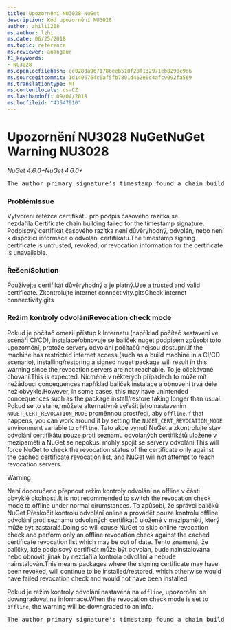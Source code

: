 ```yaml
---
title: Upozornění NU3028 NuGet
description: Kód upozornění NU3028
author: zhili1208
ms.author: lzhi
ms.date: 06/25/2018
ms.topic: reference
ms.reviewer: anangaur
f1_keywords:
- NU3028
ms.openlocfilehash: ce028da9671786eeb510f28f132971eb8290c9d6
ms.sourcegitcommit: 1d1406764c6af5fb7801d462e0c4afc9092fa569
ms.translationtype: MT
ms.contentlocale: cs-CZ
ms.lasthandoff: 09/04/2018
ms.locfileid: "43547910"
---
```

# <a name="nuget-warning-nu3028"></a><span data-ttu-id="74630-103">Upozornění NU3028 NuGet</span><span class="sxs-lookup"><span data-stu-id="74630-103">NuGet Warning NU3028</span></span>

<span data-ttu-id="74630-104">*NuGet 4.6.0+*</span><span class="sxs-lookup"><span data-stu-id="74630-104">*NuGet 4.6.0+*</span></span>

<pre>The author primary signature's timestamp found a chain building issue: The revocation function was unable to check revocation because the revocation server could not be reached. For more information, visit https://aka.ms/certificateRevocationMode</pre>

### <a name="issue"></a><span data-ttu-id="74630-105">Problém</span><span class="sxs-lookup"><span data-stu-id="74630-105">Issue</span></span>
<span data-ttu-id="74630-106">Vytvoření řetězce certifikátu pro podpis časového razítka se nezdařila.</span><span class="sxs-lookup"><span data-stu-id="74630-106">Certificate chain building failed for the timestamp signature.</span></span> <span data-ttu-id="74630-107">Podpisový certifikát časového razítka není důvěryhodný, odvolán, nebo není k dispozici informace o odvolání certifikátu.</span><span class="sxs-lookup"><span data-stu-id="74630-107">The timestamp signing certificate is untrusted, revoked, or revocation information for the certificate is unavailable.</span></span>

### <a name="solution"></a><span data-ttu-id="74630-108">Řešení</span><span class="sxs-lookup"><span data-stu-id="74630-108">Solution</span></span>
<span data-ttu-id="74630-109">Používejte certifikát důvěryhodný a je platný.</span><span class="sxs-lookup"><span data-stu-id="74630-109">Use a trusted and valid certificate.</span></span> <span data-ttu-id="74630-110">Zkontrolujte internet connectivity.gits</span><span class="sxs-lookup"><span data-stu-id="74630-110">Check internet connectivity.gits</span></span>

### <a name="revocation-check-mode"></a><span data-ttu-id="74630-111">Režim kontroly odvolání</span><span class="sxs-lookup"><span data-stu-id="74630-111">Revocation check mode</span></span>
<span data-ttu-id="74630-112">Pokud je počítač omezil přístup k Internetu (například počítač sestavení ve scénáři CI/CD), instalace/obnovuje se balíček nuget podpisem způsobí toto upozornění, protože servery odvolání počítačů nejsou dostupní.</span><span class="sxs-lookup"><span data-stu-id="74630-112">If the machine has restricted internet access (such as a build machine in a CI/CD scenario), installing/restoring a signed nuget package will result in this warning since the revocation servers are not reachable.</span></span> <span data-ttu-id="74630-113">To je očekávané chování.</span><span class="sxs-lookup"><span data-stu-id="74630-113">This is expected.</span></span>
<span data-ttu-id="74630-114">Nicméně v některých případech to může mít nežádoucí concequences například balíček instalace a obnovení trvá déle než obvykle.</span><span class="sxs-lookup"><span data-stu-id="74630-114">However, in some cases, this may have unintended concequences such as the package install/restore taking longer than usual.</span></span> <span data-ttu-id="74630-115">Pokud se to stane, můžete alternativně vyřešit jeho nastavením `NUGET_CERT_REVOCATION_MODE` proměnnou prostředí, aby `offline`.</span><span class="sxs-lookup"><span data-stu-id="74630-115">If that happens, you can work around it by setting the `NUGET_CERT_REVOCATION_MODE` environment variable to `offline`.</span></span> <span data-ttu-id="74630-116">Tato akce vynutí NuGet a zkontrolujte stav odvolání certifikátu pouze proti seznamu odvolaných certifikátů uložené v mezipaměti a NuGet se nepokusí mohly spojit se servery odvolání.</span><span class="sxs-lookup"><span data-stu-id="74630-116">This will force NuGet to check the revocation status of the certificate only against the cached certificate revocation list, and NuGet will not attempt to reach revocation servers.</span></span>

> [!Warning]
> <span data-ttu-id="74630-117">Není doporučeno přepnout režim kontroly odvolání na offline v části obvyklé okolnosti.</span><span class="sxs-lookup"><span data-stu-id="74630-117">It is not recommended to switch the revocation check mode to offline under normal cirumstances.</span></span> <span data-ttu-id="74630-118">To způsobí, že správci balíčků NuGet Přeskočit kontrolu odvolání online a provádět pouze kontrolu offline odvolání proti seznamu odvolaných certifikátů uložené v mezipaměti, který může být zastaralá.</span><span class="sxs-lookup"><span data-stu-id="74630-118">Doing so will cause NuGet to skip online revocation check and perform only an offline revocation check against the cached certificate revocation list which may be out of date.</span></span> <span data-ttu-id="74630-119">Tento znamená, že balíčky, kde podpisový certifikát může být odvolán, bude nainstalována nebo obnovit, jinak by nezdařila kontrola odvolání a nebude nainstalován.</span><span class="sxs-lookup"><span data-stu-id="74630-119">This means packages where the signing certificate may have been revoked, will continue to be installed/restored, which otherwise would have failed revocation check and would not have been installed.</span></span>

<span data-ttu-id="74630-120">Pokud je režim kontroly odvolání nastavená na `offline`, upozornění se downgradovat na informace.</span><span class="sxs-lookup"><span data-stu-id="74630-120">When the revocation check mode is set to `offline`, the warning will be downgraded to an info.</span></span>

<pre>The author primary signature's timestamp found a chain building issue: The revocation function was unable to check revocation because the certificate is not available in the cached certificate revocation list and NUGET_CERT_REVOCATION_MODE environment variable has been set to offline. For more information, visit https://aka.ms/certificateRevocationMode.</pre>
